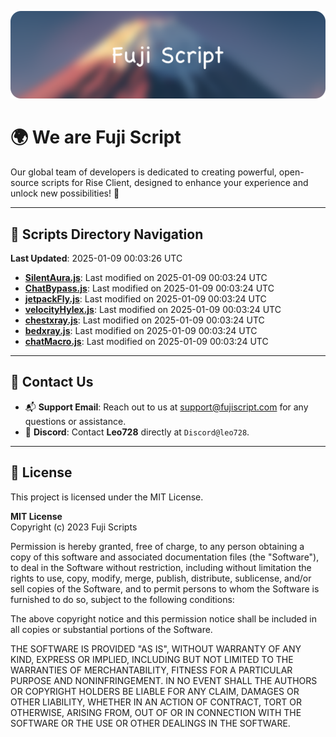 ![Banner](.github/b.webp)

# 🌍 **We are Fuji Script**

Our global team of developers is dedicated to creating powerful, open-source scripts for Rise Client, designed to enhance your experience and unlock new possibilities! 🌟

---
<!-- SCRIPTS_NAVIGATION_START -->
## 📂 **Scripts Directory Navigation**

**Last Updated**: 2025-01-09 00:03:26 UTC

- **[SilentAura.js](scripts/SilentAura.js)**: Last modified on 2025-01-09 00:03:24 UTC
- **[ChatBypass.js](scripts/ChatBypass.js)**: Last modified on 2025-01-09 00:03:24 UTC
- **[jetpackFly.js](scripts/jetpackFly.js)**: Last modified on 2025-01-09 00:03:24 UTC
- **[velocityHylex.js](scripts/velocityHylex.js)**: Last modified on 2025-01-09 00:03:24 UTC
- **[chestxray.js](scripts/chestxray.js)**: Last modified on 2025-01-09 00:03:24 UTC
- **[bedxray.js](scripts/bedxray.js)**: Last modified on 2025-01-09 00:03:24 UTC
- **[chatMacro.js](scripts/chatMacro.js)**: Last modified on 2025-01-09 00:03:24 UTC

<!-- SCRIPTS_NAVIGATION_END -->

---

## 💬 **Contact Us**  
- 📬 **Support Email**: Reach out to us at [support@fujiscript.com](mailto:support@fujiscript.com) for any questions or assistance.  
- 💬 **Discord**: Contact **Leo728** directly at `Discord@leo728`.

---

## 📜 **License**

This project is licensed under the MIT License.  

**MIT License**  
Copyright (c) 2023 Fuji Scripts  

Permission is hereby granted, free of charge, to any person obtaining a copy of this software and associated documentation files (the "Software"), to deal in the Software without restriction, including without limitation the rights to use, copy, modify, merge, publish, distribute, sublicense, and/or sell copies of the Software, and to permit persons to whom the Software is furnished to do so, subject to the following conditions:  

The above copyright notice and this permission notice shall be included in all copies or substantial portions of the Software.  

THE SOFTWARE IS PROVIDED "AS IS", WITHOUT WARRANTY OF ANY KIND, EXPRESS OR IMPLIED, INCLUDING BUT NOT LIMITED TO THE WARRANTIES OF MERCHANTABILITY, FITNESS FOR A PARTICULAR PURPOSE AND NONINFRINGEMENT. IN NO EVENT SHALL THE AUTHORS OR COPYRIGHT HOLDERS BE LIABLE FOR ANY CLAIM, DAMAGES OR OTHER LIABILITY, WHETHER IN AN ACTION OF CONTRACT, TORT OR OTHERWISE, ARISING FROM, OUT OF OR IN CONNECTION WITH THE SOFTWARE OR THE USE OR OTHER DEALINGS IN THE SOFTWARE.  
